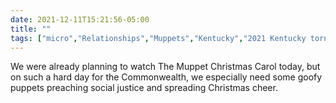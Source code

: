 ```yaml
---
date: 2021-12-11T15:21:56-05:00
title: ""
tags: ["micro","Relationships","Muppets","Kentucky","2021 Kentucky tornadoes"]
---
```

We were already planning to watch The Muppet Christmas Carol today, but on such a hard day for the Commonwealth, we especially need some goofy puppets preaching social justice and spreading Christmas cheer.
